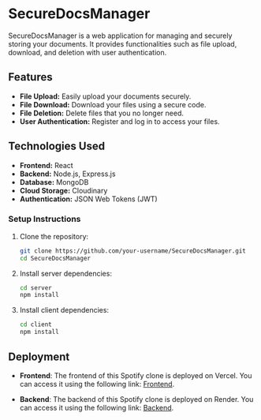 # SecureDocsManager

SecureDocsManager is a web application for managing and securely storing your documents. It provides functionalities such as file upload, download, and deletion with user authentication.

## Features

- **File Upload:** Easily upload your documents securely.
- **File Download:** Download your files using a secure code.
- **File Deletion:** Delete files that you no longer need.
- **User Authentication:** Register and log in to access your files.

## Technologies Used

- **Frontend:** React
- **Backend:** Node.js, Express.js
- **Database:** MongoDB
- **Cloud Storage:** Cloudinary
- **Authentication:** JSON Web Tokens (JWT)

### Setup Instructions

1. Clone the repository:

   ```bash
   git clone https://github.com/your-username/SecureDocsManager.git
   cd SecureDocsManager
   ```

2. Install server dependencies:

   ```bash
   cd server
   npm install
   ```

3. Install client dependencies:

   ```bash
   cd client
   npm install
   ```





## Deployment

- **Frontend**: The frontend of this Spotify clone is deployed on Vercel. You can access it using the following link: [Frontend](https://securedocsmanager.netlify.app/).

- **Backend**: The backend of this Spotify clone is deployed on Render. You can access it using the following link: [Backend](https://securedocsmanagerbe.onrender.com/).


